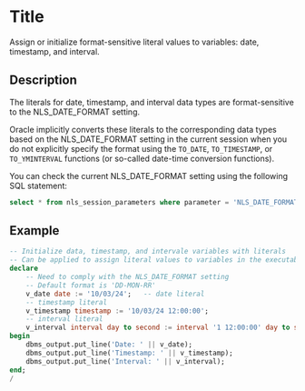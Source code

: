 # Title 

Assign or initialize format-sensitive literal values to variables: date, timestamp, and interval.

## Description

The literals for date, timestamp, and interval data types are format-sensitive to the NLS_DATE_FORMAT setting. 

Oracle implicitly converts these literals to the corresponding data types based on the NLS_DATE_FORMAT setting in the current session when you do not explicitly specify the format using the `TO_DATE`, `TO_TIMESTAMP`, or `TO_YMINTERVAL` functions (or so-called date-time conversion functions). 

You can check the current NLS_DATE_FORMAT setting using the following SQL statement:

```sql
select * from nls_session_parameters where parameter = 'NLS_DATE_FORMAT';
```

## Example

```sql
-- Initialize data, timestamp, and intervale variables with literals
-- Can be applied to assign literal values to variables in the executable section
declare
    -- Need to comply with the NLS_DATE_FORMAT setting
    -- Default format is 'DD-MON-RR'
    v_date date := '10/03/24';   -- date literal
    -- timestamp literal
    v_timestamp timestamp := '10/03/24 12:00:00';  
    -- interval literal
    v_interval interval day to second := interval '1 12:00:00' day to second;
begin
    dbms_output.put_line('Date: ' || v_date);
    dbms_output.put_line('Timestamp: ' || v_timestamp);
    dbms_output.put_line('Interval: ' || v_interval);
end;
/
```
